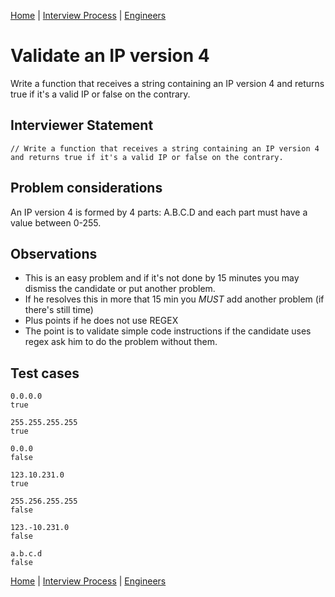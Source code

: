 [Home](../../../../README.md) |
[Interview Process](../../../README.md) |
[Engineers](../../README.md)

# Validate an IP version 4

Write a function that receives a string containing an IP version 4 and returns true if it's a valid IP or false on the contrary.

## Interviewer Statement
```
// Write a function that receives a string containing an IP version 4 and returns true if it's a valid IP or false on the contrary.
```

## Problem considerations
An IP version 4 is formed by 4 parts: A.B.C.D and each part must have a value between 0-255.

## Observations
- This is an easy problem and if it's not done by 15 minutes you may dismiss the candidate or put another problem.
- If he resolves this in more that 15 min you *MUST* add another problem (if there's still time)
- Plus points if he does not use REGEX
- The point is to validate simple code instructions if the candidate uses regex ask him to do the problem without them.

## Test cases
```
0.0.0.0
true

255.255.255.255
true

0.0.0
false

123.10.231.0
true

255.256.255.255
false

123.-10.231.0
false

a.b.c.d
false
```

[Home](../../../../README.md) |
[Interview Process](../../../README.md) |
[Engineers](../../README.md)
